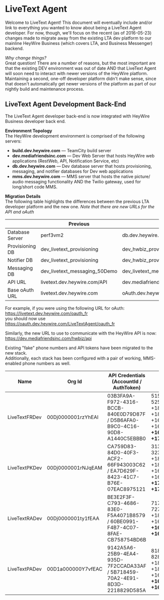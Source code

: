 # LiveText Agent
Welcome to LiveText Agent!  This document will eventually include and/or link
to everything you wanted to know about being a LiveText Agent developer.  For
now, though, we'll focus on the recent (as of 2016-05-23) changes made to
migrate away from the existing LTA dev platform to our mainline HeyWire
Business (which covers LTA, and Business Messenger) backend.

*Why change things?*  
Great question!  There are a number of reasons, but the most important are that
the existing DEV environment was out of date AND that LiveText Agent will soon
need to interact with newer versions of the HeyWire platform.  Maintaining a
second, one-off developer platform didn't make sense, since that doesn't
automatically get newer versions of the platform as part of our nightly
build and maintenance process.

## LiveText Agent Development Back-End
The LiveText Agent developer back-end is now integrated with HeyWire Business
developer back end.

**Environment Topology**  
The HeyWire development environment is comprised of the following servers:
- **build.dev.heywire.com** &mdash; TeamCity build server
- **dev.mediafriendsinc.com** &mdash; Dev Web Server that hosts HeyWire web
applications (RestWeb, API, Notification Service, etc)
- **db.dev.heywire.com** &mdash; Dev database server that hosts provisioning,
messaging, and notifier databases for Dev web applications
- **mms.dev.heywire.com** &mdash; MMS server that hosts the native picture/
audio messaging functionality AND the Twilio gateway, used for long/short code
MMS.


**Migration Details**  
The following table highlights the differences between the previous LTA
developer platform and the new one.  *Note that there are new URLs for
the API and oAuth*

|                     |  Previous                 | New                        |
| ---                 | -------------------       | -------------              |
| Database Server     | perf3vm2                  | db.dev.heywire.com         |
| Provisioning DB     | dev_livetext_provisioning | dev_hwbiz_provisioning     |
| Notifier DB         | dev_livetext_provisioning | dev_hwbiz_provisioning     |
| Messaging DB        | dev_livetext_messaging_50Demo | dev_livetext_messaging |
| API URL             | livetext.dev.heywire.com/API  | dev.mediafriendsinc.com/hwbiz/api |
| Base oAuth URL      | livetext.dev.heywire.com  | oAuth.dev.heywire.com/LiveTextAgent    |

For example, if you were using the following URL for oAuth:<br />
https://livetext.dev.heywire.com/oauth_fr <br />you should now use<br />
https://oauth.dev.heywire.com/LiveTextAgent/oauth_fr <br />

  Similarly, the new URL to use to communicate with the HeyWire API is now: <br />
  https://dev.mediafriendsinc.com/hwbiz/api

Existing "fake" phone numbers and API tokens have been migrated to the new stack.  
Additionally, each stack has been configured with a pair of working, MMS-enabled
phone numbers as well.

| Name          | Org Id                | API Credentials (AccountId / AuthToken)                                     | Phone Numbers |
| -----         | ------                | ---------------                                                             | ------------- |
| LiveTextFRDev | 00Dj0000001rzYhEAI    | 03B3FA9A-F972-4316-BCCB-840E0D79D87F / D5B6AFA0-B9C0-4C16-90D8-A1440C5EBBB0 | 51515<br />525252<br />+18005555555<br />+18006666666<br />+16175555555<br />+16176666666<br />**+16788108909**<br />**+17206863664**|
| LiveTextPKDev | 00Dj0000001rNJqEAM    | CA759D83-84D0-40F3-ACF2-66F943003C62 / EA7D629F-8423-41C7-B76E-07EAC8975121 | 31313<br />323232<br />+18003333333<br />+18004444444<br />+16173333333<br />+16174444444<br />**+17206863673**<br />**+17206863711**|
| LiveTextRADev | 00Dj0000001ty1fEAA    | BE3E2F3F-C793-4686-83E0-F5A4071B8579 / 60BE0991-F4B7-4C07-8FAE-CB758754BD6B | 71717<br />727272<br />+18007777777<br />+16177777777<br />**+16788108926**<br />**+16788108846**|
| LiveTextPADev | 00D1a000000Y7vfEAC    | 9142A5A6-25B9-4EA4-935D-7F2CCADA33AF / 5B718459-70A2-4E91-8D3D-2218829D585A | 81818<br />828282<br />+18008888888<br />+18008888888<br />+16178888888<br />**+16128437111**<br />**+16128437208**|
